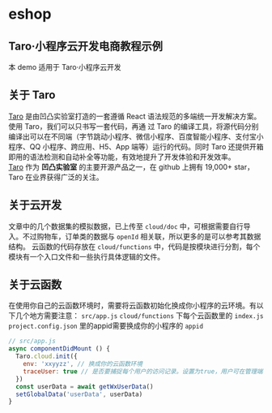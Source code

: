 # eshop
## Taro·小程序云开发电商教程示例
本 demo 适用于 Taro·小程序云开发
## 关于 Taro
[Taro](https://taro.jd.com/) 是由凹凸实验室打造的一套遵循 React 语法规范的多端统一开发解决方案。使用 Taro，我们可以只书写一套代码，再通
过 Taro 的编译工具，将源代码分别编译出可以在不同端（字节跳动小程序、微信小程序、百度智能小程序、支付宝小程序、QQ
小程序、跨应用、H5、App 端等）运行的代码。同时 Taro 还提供开箱即用的语法检测和自动补全等功能，有效地提升了开发体验和开发效率。</br>
[Taro](https://taro.jd.com/) 作为 **凹凸实验室** 的主要开源产品之一，在 github 上拥有 19,000+ star， Taro 在业界获得广泛的关注。
## 关于云开发
文章中的几个数据集的模拟数据，已上传至 `cloud/doc` 中，可根据需要自行导入。不过购物车，订单类的数据与 `openId` 相关联，所以更多的是可以参考其数据结构。
云函数的代码存放在 `cloud/functions` 中，代码是按模块进行分割，每个模块有一个入口文件和一些执行具体逻辑的文件。
## 关于云函数
在使用你自己的云函数环境时，需要将云函数初始化换成你小程序的云环境。有以下几个地方需要注意：
`src/app.js`
`cloud/functions` 下每个云函数里的 `index.js`
`project.config.json` 里的appid需要换成你的小程序的 `appid`
```javascript
// src/app.js
async componentDidMount () {
  Taro.cloud.init({
    env: 'xxyyzz', // 换成你的云函数环境
    traceUser: true // 是否要捕捉每个用户的访问记录。设置为true，用户可在管理端看到用户访问记录
  })
  const userData = await getWxUserData()
  setGlobalData('userData', userData)
}
```
